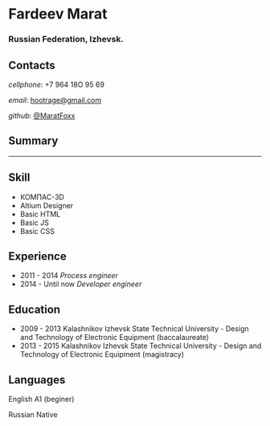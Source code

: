 # Fardeev Marat  
### Russian Federation, Izhevsk.

## Contacts

  *cellphone*: +7 964 18O 95 69

  *email*: hootrage@gmail.com

  *github*: [@MaratFoxx](https://github.com/MaratFoxx)

## Summary
---------
## Skill

  * КОМПАС-3D
  * Altium Designer
  * Basic HTML
  * Basic JS
  * Basic CSS
  
## Experience

  * 2011 - 2014   *Process engineer*
  * 2014 - Until now  *Developer engineer*

## Education

  * 2009 - 2013 Kalashnikov Izhevsk State Technical University - Design and Technology of Electronic Equipment (baccalaureate)
  * 2013 - 2015 Kalashnikov Izhevsk State Technical University - Design and Technology of Electronic Equipment (magistracy)

## Languages

  English A1 (beginer)
  
  Russian Native

